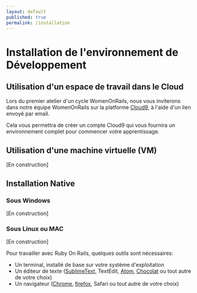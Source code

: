 ```yaml
---
layout: default
published: true
permalink: /installation
---
```


# Installation de l'environnement de Développement

## Utilisation d'un espace de travail dans le Cloud 

Lors du premier atelier d'un cycle WomenOnRails, nous vous inviterons dans notre équipe WomenOnRails sur la platforme [Cloud9](https://c9.io), à l'aide d'un lien envoyé par email. 

Cela vous permettra de créer un compte Cloud9 qui vous fournira un environnement complet pour commencer votre apprentissage. 

## Utilisation d'une machine virtuelle (VM)

[En construction]

## Installation Native

### Sous Windows

[En construction]

### Sous Linux ou MAC

[En construction]

Pour travailler avec Ruby On Rails, quelques outils sont nécessaires:

- Un terminal, installé de base sur votre système d'exploitation 
- Un éditeur de texte ([SublimeText](https://www.sublimetext.com/), TextEdit, [Atom](https://atom.io/), [Chocolat](https://chocolatapp.com/) ou tout autre de votre choix)
- Un navigateur ([Chrome](https://www.google.fr/chrome/browser/desktop/index.html), [firefox](https://www.mozilla.org/fr/firefox/new/), Safari ou tout autre de votre choix)




